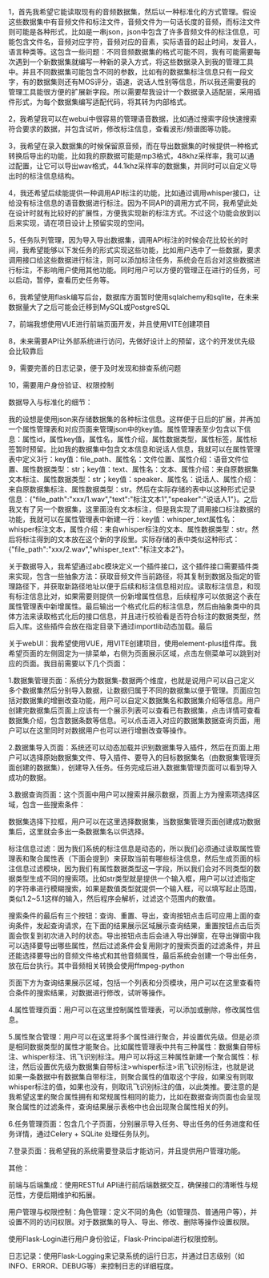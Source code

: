 1，首先我希望它能读取现有的音频数据集，然后以一种标准化的方式管理。假设这些数据集中有音频文件和标注文件，音频文件为一句话长度的音频，而标注文件则可能是各种形式，比如是一串json，json中包含了许多音频文件的标注信息，可能包含文件名，音频对应字符，音频对应的音素，实际语音的起止时间，发音人，语言种类等。这包含一些问题：不同音频数据集的格式可能不同，我有可能需要每次遇到一个新数据集就编写一种新的录入方式，将这些数据录入到我的管理工具中。并且不同数据集可能包含不同的参数，比如有的数据集标注信息只有一段文字，有的数据集则还有MOS评分，语速，说话人性别等信息，所以我还需要我的管理工具能很方便的扩展新字段。所以需要帮我设计一个数据录入适配层，采用插件形式，为每个数据集编写适配代码，将其转为内部格式。

2，我希望我可以在webui中很容易的管理语音数据，比如通过搜索字段快速搜索符合要求的数据，并包含试听，修改标注信息，查看波形/频谱图等功能。

3，我希望在录入数据集的时候保留原音频，而在导出数据集的时候提供一种格式转换后导出的功能，比如我的原数据可能是mp3格式，48khz采样率，我可以通过配置，让它可以导出wav格式，44.1khz采样率的数据集，并同时可以自定义导出时的标注信息结构。

4，我还希望后续能提供一种调用API标注的功能，比如通过调用whisper接口，让给没有标注信息的语音数据进行标注。因为不同API的调用方式不同，我希望此处在设计时就有比较好的扩展性，方便我实现新的标注方式。不过这个功能会放到以后来实现，请在项目设计上预留实现的空间。

5，任务队列管理，因为导入导出数据集，调用API标注的时候会花比较长的时间，我希望能够以下发任务的形式实现这些功能，比如用户选中了一些数据，要求调用接口给这些数据进行标注，则可以添加标注任务，系统会在后台对这些数据进行标注，不影响用户使用其他功能。同时用户可以方便的管理正在进行的任务，可以启动，暂停，查看历史任务等。

6，我希望使用flask编写后台，数据库方面暂时使用sqlalchemy和sqlite，在未来数据量大了之后可能会迁移到MySQL或PostgreSQL

7，前端我想使用VUE进行前端页面开发，并且使用VITE创建项目

8，未来需要API让外部系统进行访问，先做好设计上的预留，这个的开发优先级会比较靠后

9，需要完善的日志记录，便于及时发现和排查系统问题

10，需要用户身份验证、权限控制

数据导入与标准化的细节：

我的设想是使用json来存储数据集的各种标注信息。这样便于日后的扩展，并再加一个属性管理表和对应页面来管理json中的key值。属性管理表至少包含以下信息：属性id，属性key值，属性名，属性介绍，属性数据类型，属性标签，属性标签暂时预留。比如我的数据集中包含文本信息和说话人信息，我就可以在属性管理表中定义3行：key值：file_path、属性名：文件位置、属性介绍：语音文件位置、属性数据类型：str；key值：text、属性名：文本、属性介绍：来自原数据集文本标注、属性数据类型：str；key值：speaker、属性名：说话人、属性介绍：来自原数据集标注、属性数据类型：str。然后在实际存储的表中以这种形式记录信息：{"file_path":"xxx/1.wav","text":"标注文本1","speaker":"说话人1"}。之后我又有了另一个数据集，这里面没有文本标注，但是我实现了调用接口标注数据的功能，我就可以在属性管理表中新建一行：key值：whisper_text属性名：whisper标注文本，属性介绍：来自whisper标注的文本、属性数据类型：str。然后将标注得到的文本放在这个新的字段里。实际存储的表中类似这种形式：{"file_path":"xxx/2.wav","whisper_text":"标注文本2"}。

关于数据导入，我希望通过abc模块定义一个插件接口，这个插件接口需要插件类来实现，包含一些抽象方法：获取音频文件当前路径，将其复制到数据及指定的管理路径下，并获取新路径地址以便于后续和标注信息相对应。读取标注信息，和现有标注信息比对，如果需要则提供一份新增属性信息，后续程序可以依据这个表在属性管理表中新增属性。最后输出一个格式化后的标注信息，然后由抽象类中的具体方法来读取格式化后的接口信息，并且进行校验看是否符合标注的数据类型，然后入库。这些插件会放在指定目录下通过importlib动态加载。最后

关于webUI：我希望使用VUE，用VITE创建项目，使用element-plus组件库。我希望页面的左侧固定为一排菜单，右侧为页面展示区域，点击左侧菜单可以跳到对应的页面。我目前需要以下几个页面：

1.数据集管理页面：系统分为数据集-数据两个维度，也就是说用户可以自己定义多个数据集然后分别导入数据，让数据归属于不同的数据集以便于管理。页面应包括对数据集的增删改查功能，用户可以自定义数据集名和数据集介绍等信息。用户创建完数据集后页面上应该有一个展示列表可以查看已有数据集，点击详情可查看数据集介绍，包含数据条数等信息。可以点击进入对应的数据集数据查询页面，用户可以在这里同时对数据用户也可以进行增删改查等操作。

2.数据集导入页面：系统还可以动态加载并识别数据集导入插件，然后在页面上用户可以选择原始数据集文件、导入插件、要导入的目标数据集名（由数据集管理页面创建的数据集），创建导入任务。任务完成后进入数据集管理页面可以看到导入成功的数据。

3.数据查询页面：这个页面中用户可以搜索并展示数据，页面上方为搜索项选择区域，包含一些搜索条件：

数据集选择下拉框，用户可以在这里选择数据集，当数据集管理页面创建成功数据集后，这里就会多出一条数据集名以供选择。

标注信息过滤：因为我们系统的标注信息是动态的，所以我们必须通过读取属性管理表和聚合属性表（下面会提到）来获取当前有哪些标注信息，然后生成页面的标注信息过滤模块，因为我们有属性数据类型这一字段，所以我们会对不同类型的数据类型生成不同的搜索项。比如str类型就是提供一个输入框，用户可以过滤指定的字符串进行模糊搜索，如果是数值类型就提供一个输入框，可以填写起止范围，类似1.2~5.1这样的输入，然后程序会解析，过滤这个范围内的数值。

搜索条件的最后有三个按钮：查询、重置、导出，查询按钮点击后可应用上面的查询条件，发起查询请求，在下面的结果展示区域展示查询结果，重置按钮点击后页面会恢复到初次进入时的状态。导出按钮点击后会进入导出弹窗，在导出弹窗中我可以选择要导出哪些属性，然后过滤条件会复用刚才的搜索页面的过滤条件，并且还能选择要导出的音频文件格式和其他音频属性，最后系统会创建一个导出任务，放在后台执行。其中音频相关转换会使用ffmpeg-python

页面下方为查询结果展示区域，包括一个列表和分页模块，用户可以在这里查看符合条件的搜索结果，对数据进行修改，试听等操作。

4.属性管理页面：用户可以在这里控制属性管理表，可以添加或删除，修改属性信息。

5.属性聚合管理：用户可以在这里将多个属性进行聚合，并设置优先级。但是必须是相同数据类型的属性才能聚合。比如属性管理表中共有三种属性：数据集自带标注、whisper标注、讯飞识别标注。用户可以将这三种属性新建一个聚合属性：标注，然后设置优先级为数据集自带标注>whisper标注>讯飞识别标注，也就是说如果一条数据中有数据集自带标注，则聚合属性的值取这个字段，如果没有则取whisper标注的值，如果也没有，则取讯飞识别标注的值，以此类推。要注意的是我希望这里的聚合属性拥有和常规属性相同的能力，比如在数据查询页面也会呈现聚合属性的过滤条件，查询结果展示表格中也会出现聚合属性相关的列。

6.任务管理页面：包含几个子页面，分别展示导入任务、导出任务的任务进度和任务详情，通过Celery + SQLite 处理任务队列。

7.登录页面：我希望我的系统需要登录后才能访问，并且提供用户管理功能。

其他：

前端与后端集成：使用RESTful API进行前后端数据交互，确保接口的清晰性与规范性，方便后期维护和拓展。

用户管理与权限控制：角色管理：定义不同的角色（如管理员、普通用户等），并设置不同的访问权限。对于数据集的导入、导出、修改、删除等操作设置权限。

使用Flask-Login进行用户身份验证，Flask-Principal进行权限控制。

日志记录：使用Flask-Logging来记录系统的运行日志，并通过日志级别（如INFO、ERROR、DEBUG等）来控制日志的详细程度。
